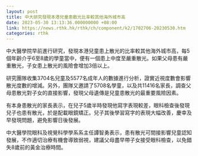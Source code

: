 ```yaml
---
layout: post
title: 中大研究發現本港兒童患散光比率較其他海外城市高
date: 2023-05-30 13:13:36.000000000 +08:00
link: https://news.rthk.hk/rthk/ch/component/k2/1702706-20230530.htm
categories: rthk
---
```


中大醫學院早前進行研究，發現本港兒童患上散光的比率較其他海外城市高，每5個年齡介乎6至8歲的學童當中，便有一個患上中度至嚴重散光。如果父母患有嚴重散光，子女患上散光的風險會增加3倍以上。

研究團隊收集3704名兒童及5577名成年人的數據進行分析，證實近視度數會影響散光度數的增減。另外，團隊又邀請了5708名學童，以及共11416名家長，調查父母患散光對子女的直接影響，發現父母遺傳是兒童患散光的最重要風險因素。

有本身患散光的家長表示，在兒子5歲半時發現他寫字表現較差，眼科檢查後發現兒子也患有散光，於是配載眼鏡矯正。兒子其後學習寫字的表現大幅改善，慶幸及早發現問題，避免影響日後發展。

中大醫學院眼科及視覺科學學系系主任譚智勇表示，患有散光可間接影響兒童認知發展，不作適切治療有機會導致弱視，建議父母盡早帶子女接受眼科檢查，以免錯失8歲前的黃金治療時間。

